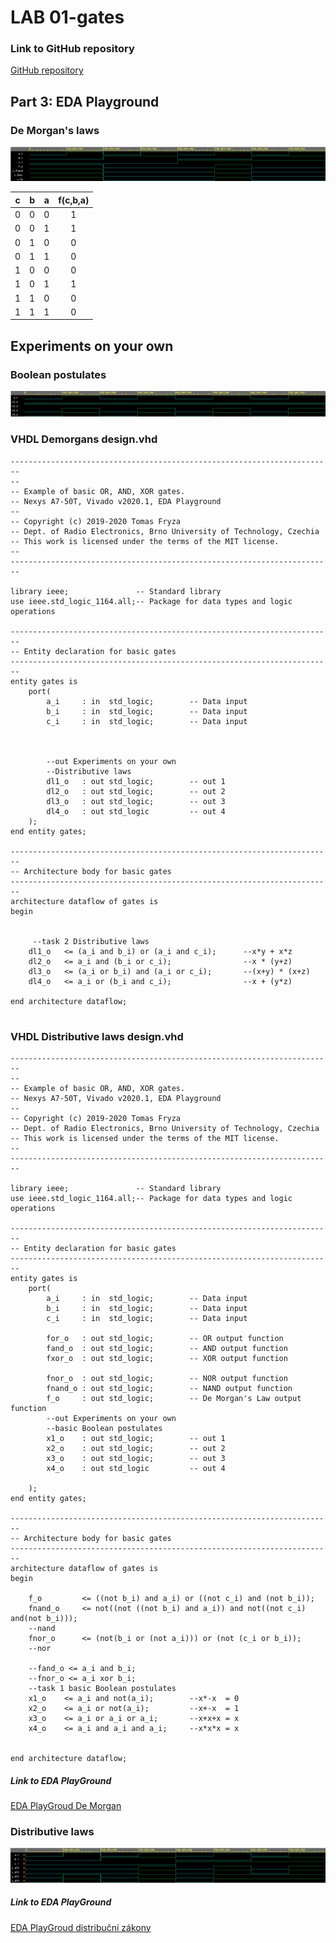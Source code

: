 # LAB 01-gates

### Link to GitHub repository
[GitHub repository](https://github.com/xkocum00/Digital-electronics-1.git)


## Part 3: EDA Playground

### De Morgan's laws
![Simulace De Morgan's LAW ](Images/demorganslaw.png)

| **c** | **b** |**a** | **f(c,b,a)** |
| :-: | :-: | :-: | :-: |
| 0 | 0 | 0 | 1 |
| 0 | 0 | 1 | 1 |
| 0 | 1 | 0 | 0 |
| 0 | 1 | 1 | 0 |
| 1 | 0 | 0 | 0 |
| 1 | 0 | 1 | 1 |
| 1 | 1 | 0 | 0 |
| 1 | 1 | 1 | 0 |


## Experiments on your own
### Boolean postulates
![ScrShot](Images/task11.png)
### VHDL Demorgans design.vhd
```------------------------------------------------------------------------
------------------------------------------------------------------------
--
-- Example of basic OR, AND, XOR gates.
-- Nexys A7-50T, Vivado v2020.1, EDA Playground
--
-- Copyright (c) 2019-2020 Tomas Fryza
-- Dept. of Radio Electronics, Brno University of Technology, Czechia
-- This work is licensed under the terms of the MIT license.
--
------------------------------------------------------------------------

library ieee;               -- Standard library
use ieee.std_logic_1164.all;-- Package for data types and logic operations

------------------------------------------------------------------------
-- Entity declaration for basic gates
------------------------------------------------------------------------
entity gates is
    port(
        a_i     : in  std_logic;        -- Data input
        b_i     : in  std_logic;        -- Data input
        c_i	    : in  std_logic;		-- Data input
        
        
        
        --out Experiments on your own
        --Distributive laws
        dl1_o	: out std_logic;		-- out 1 
        dl2_o	: out std_logic;		-- out 2 
        dl3_o	: out std_logic;		-- out 3 
        dl4_o	: out std_logic			-- out 4 
    );
end entity gates;

------------------------------------------------------------------------
-- Architecture body for basic gates
------------------------------------------------------------------------
architecture dataflow of gates is
begin
    

     --task 2 Distributive laws
    dl1_o	<= (a_i and b_i) or (a_i and c_i);		--x*y + x*z
    dl2_o	<= a_i and (b_i or c_i);				--x * (y+z)
    dl3_o	<= (a_i or b_i) and (a_i or c_i);		--(x+y) * (x+z)
    dl4_o	<= a_i or (b_i and c_i);				--x + (y*z)

end architecture dataflow;


```
### VHDL Distributive laws design.vhd
```
------------------------------------------------------------------------
--
-- Example of basic OR, AND, XOR gates.
-- Nexys A7-50T, Vivado v2020.1, EDA Playground
--
-- Copyright (c) 2019-2020 Tomas Fryza
-- Dept. of Radio Electronics, Brno University of Technology, Czechia
-- This work is licensed under the terms of the MIT license.
--
------------------------------------------------------------------------

library ieee;               -- Standard library
use ieee.std_logic_1164.all;-- Package for data types and logic operations

------------------------------------------------------------------------
-- Entity declaration for basic gates
------------------------------------------------------------------------
entity gates is
    port(
        a_i     : in  std_logic;        -- Data input
        b_i     : in  std_logic;        -- Data input
        c_i	    : in  std_logic;		-- Data input
        
        for_o   : out std_logic;        -- OR output function
        fand_o  : out std_logic;        -- AND output function
        fxor_o  : out std_logic;        -- XOR output function
        
        fnor_o  : out std_logic;        -- NOR output function
        fnand_o : out std_logic;        -- NAND output function
        f_o 	: out std_logic;        -- De Morgan's Law output function
        --out Experiments on your own 
        --basic Boolean postulates
        x1_o	: out std_logic;		-- out 1 
        x2_o	: out std_logic;		-- out 2
        x3_o	: out std_logic;		-- out 3
        x4_o	: out std_logic 		-- out 4
        
    );
end entity gates;

------------------------------------------------------------------------
-- Architecture body for basic gates
------------------------------------------------------------------------
architecture dataflow of gates is
begin
    
    f_o			<= ((not b_i) and a_i) or ((not c_i) and (not b_i));						
    fnand_o 	<= not((not ((not b_i) and a_i)) and not((not c_i) and(not b_i)));		
    --nand
    fnor_o		<= (not(b_i or (not a_i))) or (not (c_i or b_i));						
    --nor
    
    --fand_o <= a_i and b_i;
    --fnor_o <= a_i xor b_i;
    --task 1 basic Boolean postulates
    x1_o	<= a_i and not(a_i);		--x*-x 	= 0
    x2_o	<= a_i or not(a_i);			--x+-x 	= 1
    x3_o	<= a_i or a_i or a_i;		--x+x+x = x
    x4_o	<= a_i and a_i and a_i;		--x*x*x = x
 

end architecture dataflow;

```

##### Link to EDA PlayGround
[EDA PlayGroud De Morgan](https://www.edaplayground.com/x/YqHa)


### Distributive laws
![ScrShot](Images/distributivelaws.png)



##### Link to EDA PlayGround
[EDA PlayGroud  distribuční zákony](https://www.edaplayground.com/x/PsfK)
